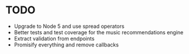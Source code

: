 TODO
====

- Upgrade to Node 5 and use spread operators
- Better tests and test coverage for the music recommendations engine
- Extract validation from endpoints
- Promisify everything and remove callbacks
